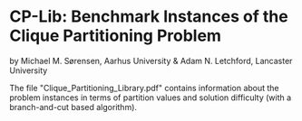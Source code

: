 # CP-Lib: Benchmark Instances of the Clique Partitioning Problem
by Michael M. Sørensen, Aarhus University & Adam N. Letchford, Lancaster University

The file "Clique_Partitioning_Library.pdf" contains information about the problem instances in terms of partition values and solution difficulty (with a branch-and-cut based algorithm).
